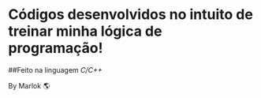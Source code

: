 Códigos desenvolvidos no intuito de treinar minha lógica de programação!
========================================================================

##Feito na linguagem *C/C++*

By Marlok :earth_americas: